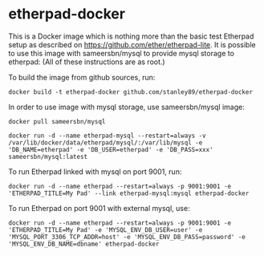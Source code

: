 etherpad-docker
===============

This is a Docker image which is nothing more than the basic test Etherpad setup as described on https://github.com/ether/etherpad-lite. It is possible to use this image with sameersbn/mysql to provide mysql storage to etherpad:
(All of these instructions are as root.)

To build the image from github sources, run:

`docker build -t etherpad-docker github.com/stanley89/etherpad-docker`

In order to use image with mysql storage, use sameersbn/mysql image:

`docker pull sameersbn/mysql`

`docker run -d --name etherpad-mysql --restart=always -v /var/lib/docker/data/etherpad/mysql/:/var/lib/mysql -e 'DB_NAME=etherpad' -e 'DB_USER=etherpad' -e 'DB_PASS=xxx' sameersbn/mysql:latest`

To run Etherpad linked with mysql on port 9001, run:

`docker run -d --name etherpad --restart=always -p 9001:9001 -e 'ETHERPAD_TITLE=My Pad' --link etherpad-mysql:mysql etherpad-docker`

To run Etherpad on port 9001 with external mysql, use:

`docker run -d --name etherpad --restart=always -p 9001:9001 -e 'ETHERPAD_TITLE=My Pad' -e 'MYSQL_ENV_DB_USER=user' -e 'MYSQL_PORT_3306_TCP_ADDR=host' -e 'MYSQL_ENV_DB_PASS=password' -e 'MYSQL_ENV_DB_NAME=dbname' etherpad-docker`

